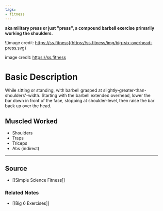 ```yaml
---
tags:
- fitness
---
```

**aka military press or just "press", a compound barbell exercise primarily working the shoulders.**

![image credit: https://ss.fitness](https://ss.fitness/img/big-six-overhead-press.svg)

image credit: https://ss.fitness

# Basic Description

While sitting or standing, with barbell grasped at slightly-greater-than-shoulders'-width. Starting with the barbell extended overhead, lower the bar down in front of the face, stopping at shoulder-level, then raise the bar back up over the head.

## Muscled Worked

- Shoulders
- Traps
- Triceps
- Abs (indirect)

---

## Source
- [[Simple Science Fitness]]

### Related Notes
- [[Big 6 Exercises]]